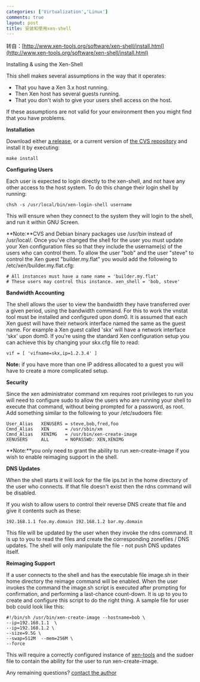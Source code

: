```yaml
--- 
categories: ['Virtualization','Linux']
comments: true
layout: post
title: 安装和使用xen-shell
---
```

转自：[http://www.xen-tools.org/software/xen-shell/install.html](http://www.xen-tools.org/software/xen-shell/install.html)

Installing & using the Xen-Shell 

This shell makes several assumptions in the way that it operates: 

* That you have a Xen 3.x host running. 
* Then Xen host has several guests running. 
* That you don't wish to give your users shell access on the host. 

If these assumptions are not valid for your environment then you might find that you have problems. 

**Installation**

Download either [a release](http://www.xen-tools.org/releases.html), or a current version of [the CVS repository](http://www.xen-tools.org/cvs.html) and install it by executing:

`make install`

**Configuring Users**

Each user is expected to login directly to the xen-shell, and not have any other access to the host system. To do this change their login shell by running:


`chsh -s /usr/local/bin/xen-login-shell username`

This will ensure when they connect to the system they will login to the shell, and run it within GNU Screen. 

**Note:**CVS and Debian binary packages use /usr/bin instead of /usr/local/. 
Once you've changed the shell for the user you must update your Xen configuration files so that they include the username(s) of the users who can control them. 
To allow the user "bob" and the user "steve" to control the Xen guest "builder.my.flat" you would add the following to /etc/xen/builder.my.flat.cfg:

```
# All instances must have a name name = 'builder.my.flat'     
# These users may control this instance. xen_shell = 'bob, steve' 
```

**Bandwidth Accounting**

The shell allows the user to view the bandwidth they have transferred over a given period, using the bandwidth command. 
For this to work the vnstat tool must be installed and configured upon dom0. It is assumed that each Xen guest will have their network interface named the same as the guest name. 
For example a Xen guest called 'skx' will have a network interface 'skx' upon dom0. If you're using the standard Xen configuration setup you can achieve this by changing your skx.cfg file to read:

`vif = [ 'vifname=skx,ip=1.2.3.4' ]`

**Note:** if you have more than one IP address allocated to a guest you will have to create a more complicated setup. 


**Security**

Since the xen administrator command xm requires root privileges to run you will need to configure sudo to allow the users who are running your shell to execute that command, without being prompted for a password, as root. 
Add something similar to the following to your /etc/sudoers file:

```
User_Alias   XENUSERS = steve,bob,fred,foo 
Cmnd_Alias   XEN      = /usr/sbin/xm 
Cmnd_Alias   XENIMG   = /usr/bin/xen-create-image 
XENUSERS     ALL      = NOPASSWD: XEN,XENIMG 
```

**Note:**you only need to grant the ability to run xen-create-image if you wish to enable reimaging support in the shell. 

**DNS Updates**

When the shell starts it will look for the file ips.txt in the home directory of the user who connects. If that file doesn't exist then the rdns command will be disabled. 

If you wish to allow users to control their reverse DNS create that file and give it contents such as these:

`192.168.1.1 foo.my.domain 192.168.1.2 bar.my.domain`

This file will be updated by the user when they invoke the rdns command. It is up to you to read the files and create the corresponding zonefiles / DNS updates. The shell will only manipulate the file - not push DNS updates itself. 

**Reimaging Support**

If a user connects to the shell and has the executable file image.sh in their home directory the reimage command will be enabled. 
When the user invokes the command the image.sh script is executed after prompting for confirmation, and performing a last-chance count-down. 
It is up to you to create and configure this script to do the right thing. A sample file for user bob could look like this:

```
#!/bin/sh /usr/bin/xen-create-image --hostname=bob \  
--ip=192.168.1.1  \  
--ip=192.168.1.2 \  
--size=9.5G \  
--swap=512M  --mem=256M \  
--force 
```

This will require a correctly configured instance of [xen-tools](http://www.xen-tools.org/software/xen-tools/) and the sudoer file to contain the ability for the user to run xen-create-image.

Any remaining questions? [contact the author](http://www.xen-tools.org/contact/)

